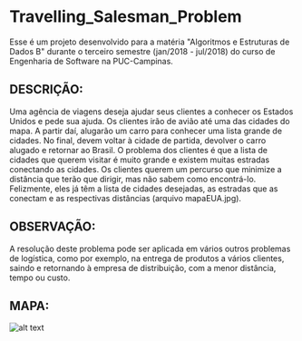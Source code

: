# Travelling_Salesman_Problem
Esse é um projeto desenvolvido para a matéria "Algoritmos e Estruturas de Dados B"
durante o terceiro semestre (jan/2018 - jul/2018) do curso de Engenharia de Software na PUC-Campinas.

## DESCRIÇÃO:
Uma agência de viagens deseja ajudar seus clientes a conhecer os Estados Unidos e pede sua ajuda. 
Os clientes irão de avião até uma das cidades do mapa. A partir daí, alugarão um carro para conhecer uma lista grande de cidades. No final, devem voltar à cidade de partida, devolver o carro alugado e retornar ao Brasil.
O problema dos clientes é que a lista de cidades que querem visitar é muito grande e existem muitas estradas conectando as cidades. Os clientes querem um percurso que minimize a distância que terão que dirigir, mas não sabem como encontrá-lo. Felizmente, eles já têm a lista de cidades desejadas, as estradas que as conectam e as respectivas distâncias (arquivo mapaEUA.jpg).

## OBSERVAÇÃO:
A resolução deste problema pode ser aplicada em vários outros problemas de logística, como por exemplo, na entrega de produtos a vários clientes, saindo e retornando à empresa de distribuição, com a menor distância, tempo ou custo.

## MAPA:
![alt text](https://image.ibb.co/bwV69S/mapaEUA.jpg)
